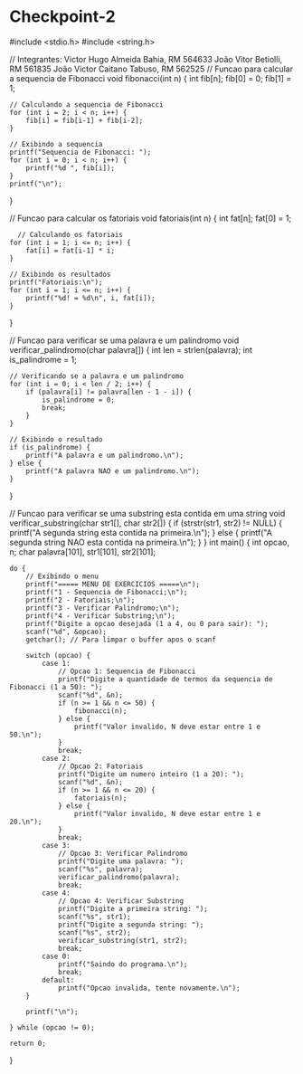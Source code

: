 # Checkpoint-2
#include <stdio.h>
#include <string.h>

// Integrantes: Victor Hugo Almeida Bahia, RM 564633
                João Vitor Betiolli, RM 561835
                João Victor Caitano Tabuso, RM 562525
// Funcao para calcular a sequencia de Fibonacci
void fibonacci(int n) {
    int fib[n];
    fib[0] = 0;
    fib[1] = 1;

    // Calculando a sequencia de Fibonacci
    for (int i = 2; i < n; i++) {
        fib[i] = fib[i-1] + fib[i-2];
    }

    // Exibindo a sequencia
    printf("Sequencia de Fibonacci: ");
    for (int i = 0; i < n; i++) {
        printf("%d ", fib[i]);
    }
    printf("\n");
}

// Funcao para calcular os fatoriais
void fatoriais(int n) {
    int fat[n];
    fat[0] = 1;

      // Calculando os fatoriais
    for (int i = 1; i <= n; i++) {
        fat[i] = fat[i-1] * i;
    }

    // Exibindo os resultados
    printf("Fatoriais:\n");
    for (int i = 1; i <= n; i++) {
        printf("%d! = %d\n", i, fat[i]);
    }
}

// Funcao para verificar se uma palavra e um palindromo
void verificar_palindromo(char palavra[]) {
    int len = strlen(palavra);
    int is_palindrome = 1;

    // Verificando se a palavra e um palindromo
    for (int i = 0; i < len / 2; i++) {
        if (palavra[i] != palavra[len - 1 - i]) {
            is_palindrome = 0;
            break;
        }
    }

    // Exibindo o resultado
    if (is_palindrome) {
        printf("A palavra e um palindromo.\n");
    } else {
        printf("A palavra NAO e um palindromo.\n");
    }
}

// Funcao para verificar se uma substring esta contida em uma string
void verificar_substring(char str1[], char str2[]) {
    if (strstr(str1, str2) != NULL) {
        printf("A segunda string esta contida na primeira.\n");
    } else {
        printf("A segunda string NAO esta contida na primeira.\n");
    }
}
int main() {
    int opcao, n;
    char palavra[101], str1[101], str2[101];

    do {
        // Exibindo o menu
        printf("===== MENU DE EXERCICIOS =====\n");
        printf("1 - Sequencia de Fibonacci;\n");
        printf("2 - Fatoriais;\n");
        printf("3 - Verificar Palindromo;\n");
        printf("4 - Verificar Substring;\n");
        printf("Digite a opcao desejada (1 a 4, ou 0 para sair): ");
        scanf("%d", &opcao);
        getchar(); // Para limpar o buffer apos o scanf

        switch (opcao) {
            case 1:
                // Opcao 1: Sequencia de Fibonacci
                printf("Digite a quantidade de termos da sequencia de Fibonacci (1 a 50): ");
                scanf("%d", &n);
                if (n >= 1 && n <= 50) {
                    fibonacci(n);
                } else {
                    printf("Valor invalido, N deve estar entre 1 e 50.\n");
                }
                break;
            case 2:
                // Opcao 2: Fatoriais
                printf("Digite um numero inteiro (1 a 20): ");
                scanf("%d", &n);
                if (n >= 1 && n <= 20) {
                    fatoriais(n);
                } else {
                    printf("Valor invalido, N deve estar entre 1 e 20.\n");
                }
                break;
            case 3:
                // Opcao 3: Verificar Palindromo
                printf("Digite uma palavra: ");
                scanf("%s", palavra);
                verificar_palindromo(palavra);
                break;
            case 4:
                // Opcao 4: Verificar Substring
                printf("Digite a primeira string: ");
                scanf("%s", str1);
                printf("Digite a segunda string: ");
                scanf("%s", str2);
                verificar_substring(str1, str2);
                break;
            case 0:
                printf("Saindo do programa.\n");
                break;
            default:
                printf("Opcao invalida, tente novamente.\n");
        }

        printf("\n");

    } while (opcao != 0);

    return 0;
}


